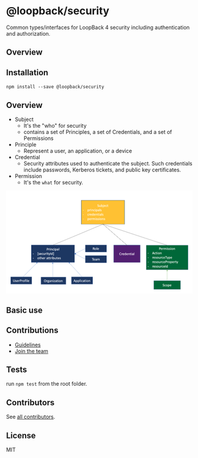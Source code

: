 # @loopback/security

Common types/interfaces for LoopBack 4 security including authentication and
authorization.

## Overview

## Installation

```shell
npm install --save @loopback/security
```

## Overview

- Subject
  - It's the "who" for security
  - contains a set of Principles, a set of Credentials, and a set of Permissions
- Principle
  - Represent a user, an application, or a device
- Credential
  - Security attributes used to authenticate the subject. Such credentials
    include passwords, Kerberos tickets, and public key certificates.
- Permission
  - It's the `what` for security.

![Overview](security-overview-diagram.png)

## Basic use

## Contributions

- [Guidelines](https://github.com/strongloop/loopback-next/blob/master/docs/CONTRIBUTING.md)
- [Join the team](https://github.com/strongloop/loopback-next/issues/110)

## Tests

run `npm test` from the root folder.

## Contributors

See
[all contributors](https://github.com/strongloop/loopback-next/graphs/contributors).

## License

MIT
